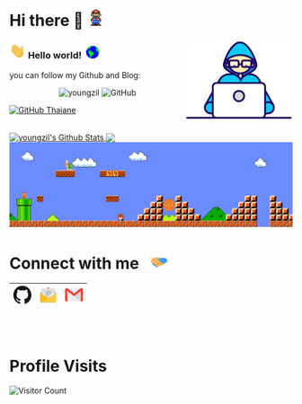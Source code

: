 # Hi there 👋 <img src="https://github.com/youngzil/youngzil/blob/main/Assets/Mario_Hello_Big.gif" width="30px">

<img align="right" alt="PC GIF" src="https://github.com/youngzil/youngzil/blob/main/Assets/Developer.gif" width="190" />

### <img src="https://github.com/youngzil/youngzil/blob/main/Assets/Hi.gif" width="29px"> **Hello world!** &nbsp;<img src="https://github.com/youngzil/youngzil/blob/main/Assets/Earth.gif" width="24px">


you can follow my Github and Blog:

<p align="center"> <img src="https://komarev.com/ghpvc/?username=youngzil&label=Profile%20views&color=3399FF&style=flat" alt="youngzil" />
<img alt="GitHub" src="https://img.shields.io/badge/dynamic/json?logo=github&label=GitHub Followers&labelColor=282c34&color=E5FFCC&query=$.data.totalSubs&url=https://api.spencerwoo.com/substats/?source=github&queryKey=youngzil&longCache=true"/>
</p>

[![GitHub Thaiane](https://img.shields.io/github/followers/youngzil?label=follow&style=social)](https://github.com/youngzil)


<br>

<a href="https://github.com/youngzil">
 <img align="center" src="https://github-readme-stats.vercel.app/api?username=youngzil&show_icons=true&theme=dark&line_height=27" alt="youngzil's Github Stats"/>
</a>

<a href="https://github.com/TheDudeThatCode">
  <img align="center" src="https://github-readme-stats.vercel.app/api/top-langs/?username=youngzil&theme=dark&hide_langs_below=1" />
</a>

<br>

<img src="https://github.com/youngzil/youngzil/blob/main/Assets/Mario_Gameplay.gif" alt="Mario Game" width="980">

<br>


# Connect with me<img src="https://github.com/youngzil/youngzil/blob/main/Assets/Handshake.gif" height="32px">


| [<img src="https://github.com/youngzil/youngzil/blob/main/Assets/github-icon.svg" alt="Github Logo" width="32">](https://github.com/youngzil) | [<img src="https://github.com/youngzil/youngzil/blob/main/Assets/Email.png" alt="Email logo" height="32">](mailto:youngzil@163.com) | [<img src="https://github.com/youngzil/youngzil/blob/main/Assets/Gmail.svg" alt="Gmail logo" height="32">](mailto:yangziliang2017@gmail.com)|
|:-:|:-:|:---:|


<br>
<br>

# Profile Visits

![Visitor Count](https://profile-counter.glitch.me/{youngzil}/count.svg)
